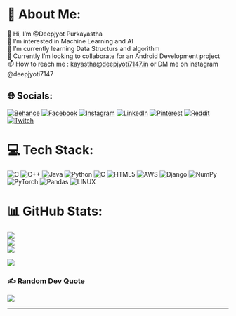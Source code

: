 # 💫 About Me:
👋 Hi, I’m @Deepjyot Purkayastha<br>👀 I’m interested in Machine Learning and AI<br>🌱 I’m currently learning Data Structurs and algorithm<br>💞️ Currently I’m looking to collaborate for an Android Development project<br>📫 How to reach me : kayastha@deepjyoti7147.in or DM me on instagram @deepjyoti7147


## 🌐 Socials:
[![Behance](https://img.shields.io/badge/Behance-1769ff?logo=behance&logoColor=white)](https://behance.net/deepjyoti7147) [![Facebook](https://img.shields.io/badge/Facebook-%231877F2.svg?logo=Facebook&logoColor=white)](https://facebook.com/dpurkayastha7147) [![Instagram](https://img.shields.io/badge/Instagram-%23E4405F.svg?logo=Instagram&logoColor=white)](https://instagram.com/deepjyoti7147) [![LinkedIn](https://img.shields.io/badge/LinkedIn-%230077B5.svg?logo=linkedin&logoColor=white)](https://linkedin.com/in/deepjyoti7147) [![Pinterest](https://img.shields.io/badge/Pinterest-%23E60023.svg?logo=Pinterest&logoColor=white)](https://pinterest.com/deepjyoti7147) [![Reddit](https://img.shields.io/badge/Reddit-%23FF4500.svg?logo=Reddit&logoColor=white)](https://reddit.com/user/deepjyoti7147) [![Twitch](https://img.shields.io/badge/Twitch-%239146FF.svg?logo=Twitch&logoColor=white)](https://twitch.tv/deepjyoti7147) 

# 💻 Tech Stack:
![C](https://img.shields.io/badge/c-%2300599C.svg?style=plastic&logo=c&logoColor=white) ![C++](https://img.shields.io/badge/c++-%2300599C.svg?style=plastic&logo=c%2B%2B&logoColor=white) ![Java](https://img.shields.io/badge/java-%23ED8B00.svg?style=plastic&logo=java&logoColor=white) ![Python](https://img.shields.io/badge/python-3670A0?style=plastic&logo=python&logoColor=ffdd54) ![C](https://img.shields.io/badge/c-%2300599C.svg?style=plastic&logo=c&logoColor=white) ![HTML5](https://img.shields.io/badge/html5-%23E34F26.svg?style=plastic&logo=html5&logoColor=white) ![AWS](https://img.shields.io/badge/AWS-%23FF9900.svg?style=plastic&logo=amazon-aws&logoColor=white) ![Django](https://img.shields.io/badge/django-%23092E20.svg?style=plastic&logo=django&logoColor=white) ![NumPy](https://img.shields.io/badge/numpy-%23013243.svg?style=plastic&logo=numpy&logoColor=white) ![PyTorch](https://img.shields.io/badge/PyTorch-%23EE4C2C.svg?style=plastic&logo=PyTorch&logoColor=white) ![Pandas](https://img.shields.io/badge/pandas-%23150458.svg?style=plastic&logo=pandas&logoColor=white) ![LINUX](https://img.shields.io/badge/Linux-FCC624?style=plastic&logo=linux&logoColor=black)
# 📊 GitHub Stats:
![](https://github-readme-stats.vercel.app/api?username=deepjyoti7147&theme=dark&hide_border=true&include_all_commits=true&count_private=true)<br/>
![](https://github-readme-streak-stats.herokuapp.com/?user=deepjyoti7147&theme=dark&hide_border=true)<br/>
![](https://github-readme-stats.vercel.app/api/top-langs/?username=deepjyoti7147&theme=dark&hide_border=true&include_all_commits=true&count_private=true&layout=compact)

[![](https://visitcount.itsvg.in/api?id=deepjyoti7147&icon=3&color=0)](https://visitcount.itsvg.in)

### ✍️ Random Dev Quote
![](https://quotes-github-readme.vercel.app/api?type=horizontal&theme=radical)

---


